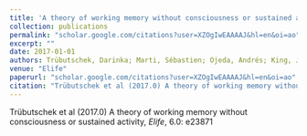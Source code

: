 ```yaml
---
title: 'A theory of working memory without consciousness or sustained activity'
collection: publications
permalink: "scholar.google.com/citations?user=XZOgIwEAAAAJ&hl=en&oi=ao"
excerpt: ""
date: 2017-01-01
authors: Trübutschek, Darinka; Marti, Sébastien; Ojeda, Andrés; King, Jean-Rémi; Mi, Yuanyuan; Tsodyks, Misha; Dehaene, Stanislas; 
venue: "Elife"
paperurl: "scholar.google.com/citations?user=XZOgIwEAAAAJ&hl=en&oi=ao"
citation: "Trübutschek et al (2017.0) A theory of working memory without consciousness or sustained activity, <i>Elife</i>, 6.0: e23871"
---
```

Trübutschek et al (2017.0) A theory of working memory without consciousness or sustained activity, <i>Elife</i>, 6.0: e23871
